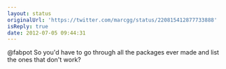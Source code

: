 ```yaml
---
layout: status
originalUrl: 'https://twitter.com/marcgg/status/220815412877733888'
isReply: true
date: 2012-07-05 09:44:31
---
```


@fabpot So you'd have to go through all the packages ever made and list the ones that don't work?
